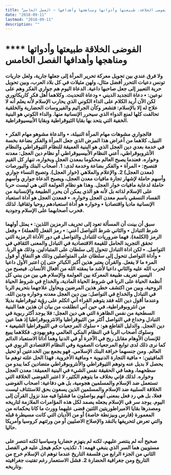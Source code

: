 ```yaml
---
title: "الفوضى الخلاقة، طبيعتها وأدواتها ومناهجها وأهدافها – الفصل الخامس"
date: "2018-09-11"
lastmod: "2018-09-11"
description: ""
---
```

# **** **الفوضى الخلاقة طبيعتها وأدواتها ومناهجها وأهدافها الفصل الخامس**

### ولا فرق عندي بين تحويل معركة تحرير المرأة إلى جعلها جارية، ولعل جاريات تونس دعيات التحرر أفضل مثال، ولهن مثيلات في كل بلاد العرب، وبين تحويل حرية التعبير إلى جعل صاحبها داعية. الدعاة اليوم هم جواري الفكر وهم على نوعين: • دعاة التجديد الديني • ودعاة التحديث. وكلاهما أهل فكر كاريكاتوري لكن الآن أريد الكلام على الداء الكوني الذي يحارب الإسلام لأنه يعلم أنه لا علاج له إلا بالإسلام: فتشعر وكأن الجراثيم والفيروسات الحضارية والخلقية تحالفت كلها لمنع الدواء الذي سيحرر الإنسانية منها. والداء الكوني هو البنية الخفية التي يتحد بها بقايا الثيوقراطية وبقايا الأبيسيوقراطية.

### • فالجواري مشوهات مهام المرأة النبيلة، • والدعاة مشوهو مهام الفكر النبيل، كلاهما من أعراض هذا المرض الذي جعل المرأة والفكر بضاعة بخسة في خدمة بعدي دين العجل الذي هو البنية العميقة للنظام الثيوقراطي والنظام الأنثروبوقراطي، أعني النظام الأبيسيوقراطي أو نظام دين العجل: معدنه وخواره. فعندما يصبح العالم محكوما بمعدن العجل وبخواره، تنهار كل القيم فتصبح: • المرأة • والفكر بضاعة وخدمة لدى: 1. أصحاب البنك والبورصات (معدن العجل) 2. والإعلام والملاهي (خوار العجل). وتصبح النساء جواري وأسهم حاملة لإشهار تجارة مافيات معدن العجل، ويصبح الدعاة جواري وأسهم حاملة لدعاية مافيات خوار العجل. وهذا هو نظام العولمة التي هي ليست حربا على الإسلام لذاته بل لأنه هو الذي يمكن أن يحرر الطبيعة والإنسانية من الفساد النسقي باسم معدن العجل وخواره. • فمعدن العجل هو أداة استعباد الإنسانية ماديا واقتصاديا • وخواره هو أداة استعبادهم روحيا وثقافيا. لذلك فحرب أصحابهما على الإسلام وجودية.

### سبق أن بينت أن المسألة تعود إلى تحريف الرمزين اللذين: • يمثل أولهما شرط التبادل • والثاني شرط التواصل أعني: • رمز الفعل (العملة) • وفعل الرمز (الكلمة). فهما ضروريات للتبادل والتواصل في دور الأداة الرمزية التي تحقق التجريد الحامل للقيمة الاقتصادية في التبادل والمعنى الثقافي في التواصل. • لكن اداة التبادل تتحول إلى سلطان على المتبادلين. وذلك هو الربا. • وأداة التواصل تتحول إلى سلطان على المتواصلين وذلك هو النفاق أو قول المرء ما لا يفعل. والقرآن يعتبر هذين أكبر الكبائر حتى إن اعتبر الأول داعيا لحرب الله عليه والثاني داعيا لأشد ما يمقته الله من أفعال الأنسان. فيصبح من اليسير تعريف طبيعة المعركة بين العولمة والإسلام هي بين من يبني كل أنظمة الحياة على الربا في شروط الحياة المادية، والخداع في شروط الحياة الروحية، وبين من اكتشف خطر هذين المرضين ويحاول علاجهما بتحريم الربا في التبادل والخداع في التواصل: بين دين العجل معدنه وخواره ودين الله. وعندما أقول دين الله فقد يتوهم القراء أني اتكلم على رؤية ثيوقراطية بديلا من انثروبوقراطية، في حين أني انطلقت من بيان أن هذين هما البنية السطحية من نفس الظاهرة التي هي دين العجل: فلا يوجد أكثر ربوية في التبادل وخداع في التواصل أكثر من الثيوقراطيا والانثروبوقراطيا إذ هما عين دين العجل. والدليل القاطع هو: • سلوك المرجعيات في الثيوقراطيا الشيعية • وسلوك أصحاب الربا في النظام البنكي العالمي وهو يهودي. فكلاهما يبيع للإنسان الأوهام مقابل ربح في الآخرة أو في الدنيا وهما أداتا الاستعباد الدائم كما نرى ذلك لدى توابع المرجعيات الصفوية وفي النظام الاقتصادي الربوي في العالم. ومن جنسهما خرافة البنك الإسلامي. فهو يجمع بين الخدعتين أو تحيل المافيتين: • مافية التجارة الدنيوية • ومافية الأخروية. فهذا الحل علته توهم ما يحصل لا بديل عنه وتوهم الثيوقراطي والأنثروبوقراطي متضادين كما يبدو من سطحهما، وهما في الحقيقة نفس الشيء في البنية العميقة: معدن العجل وخواره. لذلك فإني بخلاف ما يتوهم الكثير، لا اعتبر الفوضى الخلاقة التي تستعمل ضد الإسلام والمسلمين هجومية، بل هي دفاعية: اصحاب الفوضى الخلاقة السلبية ضد الإسلام والمسلمين الذين يسعون بحق للاستئناف ليست فعلا، بل هي رد فعل بمعنى أنهم يواصلون ما فشلوا فيه منذ نزول القرآن إلى اليوم. يوجد سر في الإسلام يجعله يصمد لكل هذه المؤامرات الملازمة لتاريخه ومصدرها بقايا الامبراطوريتين اللتين قضى عليهما وورث ما كانا يحكمانه من المعمورة (فارس وبيزنطة خاصة) أو من الأديان التي كانت مسيطرة قبله والتي تعرض لتحريفها بالنقد والإصلاح الاصليين أو من ورثتهم كروسيا وأمريكا حاليا.

### صحيح أنه لم ينتصر عليهم، لكنه لم ينهزم حضاريا وسياسيا لكنه انتصر على مستويين هما السر الذي ينبغي فهمه: 1. تكذيب حكم هيجل عليه في الفصل الثاني من الجزء الرابع من فلسفة التاريخ عندما توهم ان الإسلام خرج من التاريخ ومن جغرافية الحضارة 2. فشل الاستعمار رغم تفتيت جغرافيته وتاريخه.

###